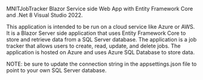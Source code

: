 MNITJobTracker Blazor Service side Web App with Entity Framework Core and .Net 8 Visual Studio 2022.

This application is intended to be run on a cloud service like Azure or AWS. 
It is a Blazor Server side application that uses Entity Framework Core to store and retrieve data from a SQL Server database. 
The application is a job tracker that allows users to create, read, update, and delete jobs. 
The application is hosted on Azure and uses Azure SQL Database to store data. 

NOTE: be sure to update the connection string in the appsettings.json file to point to your own SQL Server database.

